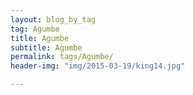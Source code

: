 ```yaml
---
layout: blog_by_tag
tag: Agumbe
title: Agumbe
subtitle: Agumbe
permalink: tags/Agumbe/
header-img: "img/2015-03-19/king14.jpg"

---
```

